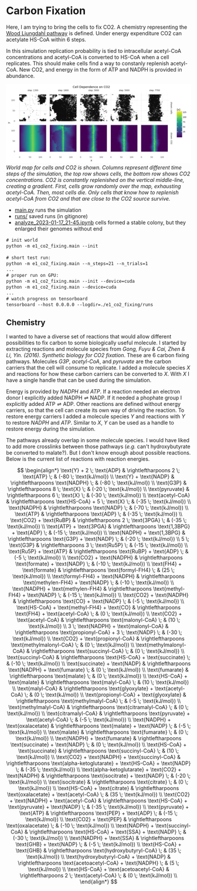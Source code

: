 # Carbon Fixation

Here, I am trying to bring the cells to fix CO2.
A chemistry representing the [Wood Ljungdahl pathway](https://www.ncbi.nlm.nih.gov/pmc/articles/PMC2646786/) is defined.
Under energy expenditure CO2 can acetylate HS-CoA within 6 steps.

In this simulation replication probability is tied to intracellular acetyl-CoA concentrations and acetyl-CoA is converted to HS-CoA when a cell replicates.
This should make cells find a way to constanly replenish acetyl-CoA.
New CO2, and energy in the form of ATP and NADPH is provided in abundance.

![latest run](latest_run.png "latest run")
_World map for cells and CO2 is shown. Columns represent different time steps of the simulation, the top row shows cells, the bottom row shows CO2 concentrations. CO2 is constantly replenished on the vertical middle-line, creating a gradient. First, cells grow randomly over the map, exhausting acetyl-CoA. Then, most cells die. Only cells that know how to replenish acetyl-CoA from CO2 and that are close to the CO2 source survive._

- [main.py](./main.py) runs the simulation
- [runs/](./runs/) saved runs (in gitignore)
- [analyze_2023-01-17_21-45.ipynb](./analyze_2023-01-17_21-45.ipynb) cells formed a stable colony, but they enlarged their genomes without end

```
# init world
python -m e1_co2_fixing.main --init

# short test run:
python -m e1_co2_fixing.main --n_steps=21 --n_trials=1
...
# proper run on GPU:
python -m e1_co2_fixing.main --init --device=cuda
python -m e1_co2_fixing.main --device=cuda
...
# watch progress on tensorboard
tensorboard --host 0.0.0.0 --logdir=./e1_co2_fixing/runs
```

## Chemistry

I wanted to have a diverse set of reactions that would allow different
possibilities to fix carbon to some biologically useful molecule.
I started by extracting reactions and molecule species from _Gong, Fuyu & Cai, Zhen & Li, Yin. (2016). Synthetic biology for CO2 fixation_.
These are 6 carbon fixing pathways.
Molecules _G3P_, _acetyl-CoA_, and _pyruvate_ are the carbon carriers that the cell will consume to replicate.
I added a molecule species _X_ and reactions for how these carbon carriers can be converted to _X_.
With _X_ I have a single handle that can be used during the simulation.

Energy is provided by _NADPH_ and _ATP_.
If a reaction needed an electron donor I explicitly added $\text{NADPH} \rightleftharpoons \text{NADP}$.
If it needed a phophate group I explicitly added $\text{ATP} \rightleftharpoons \text{ADP}$.
Other reactions are defined without energy carriers, so that the cell can create its own way of driving the reaction.
To restore energy carriers I added a molecule species _Y_ and reactions with _Y_ to restore _NADPH_ and _ATP_.
Similar to _X_, _Y_ can be used as a handle to restore energy during the simulation.

The pathways already overlap in some molecule species.
I would have liked to add more crosslinks between those pathways (_e.g._ can't hydroxybutyrate be converted to malate?).
But I don't know enough about possible reactions.
Below is the current list of reactions with reaction energies.

$$
\begin{align*}
\text{Y} + 2 \; \text{ADP} & \rightleftharpoons 2 \; \text{ATP} \; & (-80 \; \text{kJ/mol}) \\
\text{Y} + \text{NADP} & \rightleftharpoons \text{NADPH} \; & (-80 \; \text{kJ/mol}) \\
\text{G3P} & \rightleftharpoons 8 \; \text{X} \; & (-20 \; \text{kJ/mol}) \\
\text{pyruvate} & \rightleftharpoons 6 \; \text{X} \; & (-30 \; \text{kJ/mol}) \\
\text{acetyl-CoA} & \rightleftharpoons \text{HS-CoA} + 5 \; \text{X} \; & (-35 \; \text{kJ/mol}) \\
\text{NADPH} & \rightleftharpoons \text{NADP} \; & (-70 \; \text{kJ/mol}) \\
\text{ATP} & \rightleftharpoons \text{ADP} \; & (-35 \; \text{kJ/mol}) \\
\text{CO2} + \text{RuBP} & \rightleftharpoons 2 \; \text{3PGA} \; & (-35 \; \text{kJ/mol}) \\
\text{ATP} + \text{3PGA} & \rightleftharpoons \text{1,3BPG} + \text{ADP} \; & (-15 \; \text{kJ/mol}) \\
\text{NADPH} + \text{1,3BPG} & \rightleftharpoons \text{G3P} + \text{NADP} \; & (-20 \; \text{kJ/mol}) \\
5 \; \text{G3P} & \rightleftharpoons 3 \; \text{Ru5P} \; & (-15 \; \text{kJ/mol}) \\
\text{Ru5P} + \text{ATP} & \rightleftharpoons \text{RuBP} + \text{ADP} \; & (-5 \; \text{kJ/mol}) \\
\text{CO2} + \text{NADPH} & \rightleftharpoons \text{formate} + \text{NADP} \; & (-10 \; \text{kJ/mol}) \\
\text{FH4} + \text{formate} & \rightleftharpoons \text{formyl-FH4} \; & (25 \; \text{kJ/mol}) \\
\text{formyl-FH4} + \text{NADPH} & \rightleftharpoons \text{methylen-FH4} + \text{NADP} \; & (-10 \; \text{kJ/mol}) \\
\text{NADPH} + \text{methylen-FH4} & \rightleftharpoons \text{methyl-FH4} + \text{NADP} \; & (-15 \; \text{kJ/mol}) \\
\text{CO2} + \text{NADPH} & \rightleftharpoons \text{CO} + \text{NADP} \; & (-5 \; \text{kJ/mol}) \\
\text{HS-CoA} + \text{methyl-FH4} + \text{CO} & \rightleftharpoons \text{FH4} + \text{acetyl-CoA} \; & (0 \; \text{kJ/mol}) \\
\text{CO2} + \text{acetyl-CoA} & \rightleftharpoons \text{malonyl-CoA} \; & (10 \; \text{kJ/mol}) \\
3 \; \text{NADPH} + \text{malonyl-CoA} & \rightleftharpoons \text{propionyl-CoA} + 3 \; \text{NADP} \; & (-30 \; \text{kJ/mol}) \\
\text{CO2} + \text{propionyl-CoA} & \rightleftharpoons \text{methylmalonyl-CoA} \; & (0 \; \text{kJ/mol}) \\
\text{methylmalonyl-CoA} & \rightleftharpoons \text{succinyl-CoA} \; & (0 \; \text{kJ/mol}) \\
\text{succinyl-CoA} & \rightleftharpoons \text{HS-CoA} + \text{succinate} \; & (-10 \; \text{kJ/mol}) \\
\text{succinate} + \text{NADP} & \rightleftharpoons \text{NADPH} + \text{fumarate} \; & (0 \; \text{kJ/mol}) \\
\text{fumarate} & \rightleftharpoons \text{malate} \; & (0 \; \text{kJ/mol}) \\
\text{HS-CoA} + \text{malate} & \rightleftharpoons \text{malyl-CoA} \; & (10 \; \text{kJ/mol}) \\
\text{malyl-CoA} & \rightleftharpoons \text{glyoxylate} + \text{acetyl-CoA} \; & (0 \; \text{kJ/mol}) \\
\text{propionyl-CoA} + \text{glyoxylate} & \rightleftharpoons \text{methylmalyl-CoA} \; & (-5 \; \text{kJ/mol}) \\
\text{methylmalyl-CoA} & \rightleftharpoons \text{citramalyl-CoA} \; & (0 \; \text{kJ/mol}) \\
\text{citramalyl-CoA} & \rightleftharpoons \text{pyruvate} + \text{acetyl-CoA} \; & (-5 \; \text{kJ/mol}) \\
\text{NADPH} + \text{oxalacetate} & \rightleftharpoons \text{malate} + \text{NADP} \; & (-5 \; \text{kJ/mol}) \\
\text{malate} & \rightleftharpoons \text{fumarate} \; & (0 \; \text{kJ/mol}) \\
\text{NADPH} + \text{fumarate} & \rightleftharpoons \text{succinate} + \text{NADP} \; & (0 \; \text{kJ/mol}) \\
\text{HS-CoA} + \text{succinate} & \rightleftharpoons \text{succinyl-CoA} \; & (10 \; \text{kJ/mol}) \\
\text{CO2} + \text{NADPH} + \text{succinyl-CoA} & \rightleftharpoons \text{alpha-ketoglutarate} + \text{HS-CoA} + \text{NADP} \; & (-35 \; \text{kJ/mol}) \\
\text{alpha-ketoglutarate} + \text{CO2} + \text{NADPH} & \rightleftharpoons \text{isocitrate} + \text{NADP} \; & (-20 \; \text{kJ/mol}) \\
\text{isocitrate} & \rightleftharpoons \text{citrate} \; & (0 \; \text{kJ/mol}) \\
\text{HS-CoA} + \text{citrate} & \rightleftharpoons \text{oxalacetate} + \text{acetyl-CoA} \; & (35 \; \text{kJ/mol}) \\
\text{CO2} + \text{NADPH} + \text{acetyl-CoA} & \rightleftharpoons \text{HS-CoA} + \text{pyruvate} + \text{NADP} \; & (-35 \; \text{kJ/mol}) \\
\text{pyruvate} + \text{ATP} & \rightleftharpoons \text{PEP} + \text{ADP} \; & (-15 \; \text{kJ/mol}) \\
\text{CO2} + \text{PEP} & \rightleftharpoons \text{oxalacetate} \; & (-10 \; \text{kJ/mol}) \\
\text{NADPH} + \text{succinyl-CoA} & \rightleftharpoons \text{HS-CoA} + \text{SSA} + \text{NADP} \; & (-30 \; \text{kJ/mol}) \\
\text{NADPH} + \text{SSA} & \rightleftharpoons \text{GHB} + \text{NADP} \; & (-5 \; \text{kJ/mol}) \\
\text{HS-CoA} + \text{GHB} & \rightleftharpoons \text{hydroxybutyryl-CoA} \; & (35 \; \text{kJ/mol}) \\
\text{hydroxybutyryl-CoA} + \text{NADP} & \rightleftharpoons \text{acetoacetyl-CoA} + \text{NADPH} \; & (5 \; \text{kJ/mol}) \\
\text{HS-CoA} + \text{acetoacetyl-CoA} & \rightleftharpoons 2 \; \text{acetyl-CoA} \; & (0 \; \text{kJ/mol}) \\
\end{align*}
$$
